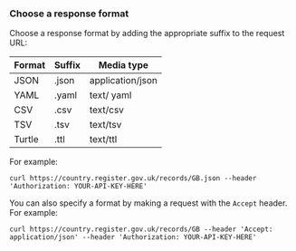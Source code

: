 ### Choose a response format 

Choose a response format by adding the appropriate suffix to the request URL:

| Format | Suffix | Media type |
|--------|--------|------------|
| JSON | .json | application/json |
| YAML | .yaml | text/ yaml |
| CSV | .csv | text/csv |
| TSV | .tsv | text/tsv |
| Turtle | .ttl | text/ttl |

For example: 

```
curl https://country.register.gov.uk/records/GB.json --header 'Authorization: YOUR-API-KEY-HERE'
```

You can also specify a format by making a request with the `Accept` header. For example:

```
curl https://country.register.gov.uk/records/GB --header 'Accept: application/json' --header 'Authorization: YOUR-API-KEY-HERE'
